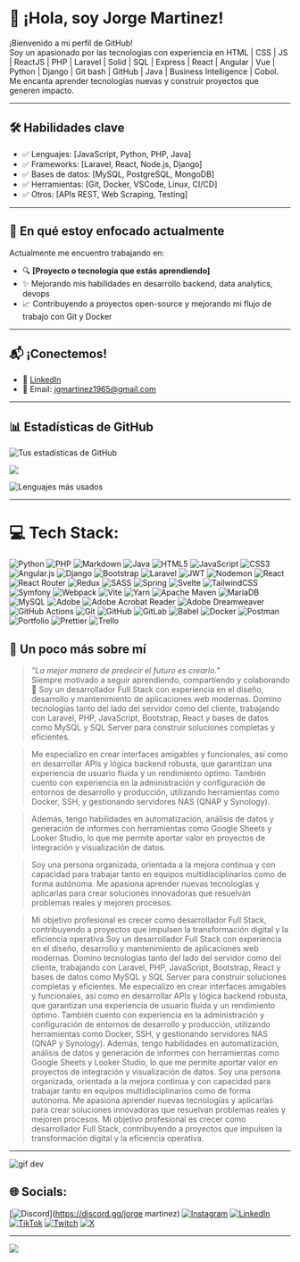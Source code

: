 # 👋 ¡Hola, soy Jorge Martinez!

¡Bienvenido a mi perfil de GitHub!  
Soy un apasionado por las tecnologias con experiencia en  HTML | CSS | JS | ReactJS | PHP | Laravel | Solid | SQL | Express | React | Angular | Vue | Python | Django | Git bash | GitHub | Java | Business Intelligence | Cobol.  
Me encanta aprender tecnologías nuevas y construir proyectos que generen impacto.

---

## 🛠️ Habilidades clave

- ✅ Lenguajes: [JavaScript, Python, PHP, Java]
- ✅ Frameworks: [Laravel, React, Node.js, Django]
- ✅ Bases de datos: [MySQL, PostgreSQL, MongoDB]
- ✅ Herramientas: [Git, Docker, VSCode, Linux, CI/CD]
- ✅ Otros: [APIs REST, Web Scraping, Testing]

---

## 🚀 En qué estoy enfocado actualmente

Actualmente me encuentro trabajando en:
- 🔍 **[Proyecto o tecnología que estás aprendiendo]**
- ✨ Mejorando mis habilidades en  desarrollo backend, data analytics, devops
- 📈 Contribuyendo a proyectos open-source y mejorando mi flujo de trabajo con Git y Docker

---

## 📬 ¡Conectemos!

- 💼 [LinkedIn](https://www.linkedin.com/in/JorgeGustavoMartinez)  
- 📧 Email: jgmartinez1965@gmail.com  

---

## 📊 Estadísticas de GitHub

![Tus estadísticas de GitHub](https://github-readme-stats.vercel.app/api?username=JorgeGustavoMartinez&show_icons=true&theme=tokyonight)

![](https://nirzak-streak-stats.vercel.app/?user=JorgeGustavoMartinez&theme=dark&hide_border=false)

![Lenguajes más usados](https://github-readme-stats.vercel.app/api/top-langs/?username=JorgeGustavoMartinez&layout=compact&theme=tokyonight)


---

# 💻 Tech Stack:
![Python](https://img.shields.io/badge/python-3670A0?style=for-the-badge&logo=python&logoColor=ffdd54) ![PHP](https://img.shields.io/badge/php-%23777BB4.svg?style=for-the-badge&logo=php&logoColor=white) ![Markdown](https://img.shields.io/badge/markdown-%23000000.svg?style=for-the-badge&logo=markdown&logoColor=white) ![Java](https://img.shields.io/badge/java-%23ED8B00.svg?style=for-the-badge&logo=openjdk&logoColor=white) ![HTML5](https://img.shields.io/badge/html5-%23E34F26.svg?style=for-the-badge&logo=html5&logoColor=white) ![JavaScript](https://img.shields.io/badge/javascript-%23323330.svg?style=for-the-badge&logo=javascript&logoColor=%23F7DF1E) ![CSS3](https://img.shields.io/badge/css3-%231572B6.svg?style=for-the-badge&logo=css3&logoColor=white) ![Angular.js](https://img.shields.io/badge/angular.js-%23E23237.svg?style=for-the-badge&logo=angularjs&logoColor=white) ![Django](https://img.shields.io/badge/django-%23092E20.svg?style=for-the-badge&logo=django&logoColor=white) ![Bootstrap](https://img.shields.io/badge/bootstrap-%238511FA.svg?style=for-the-badge&logo=bootstrap&logoColor=white) ![Laravel](https://img.shields.io/badge/laravel-%23FF2D20.svg?style=for-the-badge&logo=laravel&logoColor=white) ![JWT](https://img.shields.io/badge/JWT-black?style=for-the-badge&logo=JSON%20web%20tokens) ![Nodemon](https://img.shields.io/badge/NODEMON-%23323330.svg?style=for-the-badge&logo=nodemon&logoColor=%BBDEAD) ![React](https://img.shields.io/badge/react-%2320232a.svg?style=for-the-badge&logo=react&logoColor=%2361DAFB) ![React Router](https://img.shields.io/badge/React_Router-CA4245?style=for-the-badge&logo=react-router&logoColor=white) ![Redux](https://img.shields.io/badge/redux-%23593d88.svg?style=for-the-badge&logo=redux&logoColor=white) ![SASS](https://img.shields.io/badge/SASS-hotpink.svg?style=for-the-badge&logo=SASS&logoColor=white) ![Spring](https://img.shields.io/badge/spring-%236DB33F.svg?style=for-the-badge&logo=spring&logoColor=white) ![Svelte](https://img.shields.io/badge/svelte-%23f1413d.svg?style=for-the-badge&logo=svelte&logoColor=white) ![TailwindCSS](https://img.shields.io/badge/tailwindcss-%2338B2AC.svg?style=for-the-badge&logo=tailwind-css&logoColor=white) ![Symfony](https://img.shields.io/badge/symfony-%23000000.svg?style=for-the-badge&logo=symfony&logoColor=white) ![Webpack](https://img.shields.io/badge/webpack-%238DD6F9.svg?style=for-the-badge&logo=webpack&logoColor=black) ![Vite](https://img.shields.io/badge/vite-%23646CFF.svg?style=for-the-badge&logo=vite&logoColor=white) ![Yarn](https://img.shields.io/badge/yarn-%232C8EBB.svg?style=for-the-badge&logo=yarn&logoColor=white) ![Apache Maven](https://img.shields.io/badge/Apache%20Maven-C71A36?style=for-the-badge&logo=Apache%20Maven&logoColor=white) ![MariaDB](https://img.shields.io/badge/MariaDB-003545?style=for-the-badge&logo=mariadb&logoColor=white) ![MySQL](https://img.shields.io/badge/mysql-4479A1.svg?style=for-the-badge&logo=mysql&logoColor=white) ![Adobe](https://img.shields.io/badge/adobe-%23FF0000.svg?style=for-the-badge&logo=adobe&logoColor=white) ![Adobe Acrobat Reader](https://img.shields.io/badge/Adobe%20Acrobat%20Reader-EC1C24.svg?style=for-the-badge&logo=Adobe%20Acrobat%20Reader&logoColor=white) ![Adobe Dreamweaver](https://img.shields.io/badge/Adobe%20Dreamweaver-FF61F6.svg?style=for-the-badge&logo=Adobe%20Dreamweaver&logoColor=white) ![GitHub Actions](https://img.shields.io/badge/github%20actions-%232671E5.svg?style=for-the-badge&logo=githubactions&logoColor=white) ![Git](https://img.shields.io/badge/git-%23F05033.svg?style=for-the-badge&logo=git&logoColor=white) ![GitHub](https://img.shields.io/badge/github-%23121011.svg?style=for-the-badge&logo=github&logoColor=white) ![GitLab](https://img.shields.io/badge/gitlab-%23181717.svg?style=for-the-badge&logo=gitlab&logoColor=white) ![Babel](https://img.shields.io/badge/Babel-F9DC3e?style=for-the-badge&logo=babel&logoColor=black) ![Docker](https://img.shields.io/badge/docker-%230db7ed.svg?style=for-the-badge&logo=docker&logoColor=white) ![Postman](https://img.shields.io/badge/Postman-FF6C37?style=for-the-badge&logo=postman&logoColor=white) ![Portfolio](https://img.shields.io/badge/Portfolio-%23000000.svg?style=for-the-badge&logo=firefox&logoColor=#FF7139) ![Prettier](https://img.shields.io/badge/prettier-%23F7B93E.svg?style=for-the-badge&logo=prettier&logoColor=black) ![Trello](https://img.shields.io/badge/Trello-%23026AA7.svg?style=for-the-badge&logo=Trello&logoColor=white)

## 🎉 Un poco más sobre mí
> *"La mejor manera de predecir el futuro es crearlo."*  
> Siempre motivado a seguir aprendiendo, compartiendo y colaborando 🚀
> Soy un desarrollador Full Stack con experiencia en el diseño, desarrollo y mantenimiento de aplicaciones web modernas. Domino tecnologías tanto del lado del servidor como del cliente, trabajando con Laravel, PHP, JavaScript, Bootstrap, React y bases de datos como MySQL y SQL Server para construir soluciones completas y eficientes.

> Me especializo en crear interfaces amigables y funcionales, así como en desarrollar APIs y lógica backend robusta, que garantizan una experiencia de usuario fluida y un rendimiento óptimo.
> También cuento con experiencia en la administración y configuración de entornos de desarrollo y producción, utilizando herramientas como Docker, SSH, y gestionando servidores NAS (QNAP y Synology).

> Además, tengo habilidades en automatización, análisis de datos y generación de informes con herramientas como Google Sheets y Looker Studio, lo que me permite aportar valor en proyectos de integración y visualización de datos.

> Soy una persona organizada, orientada a la mejora continua y con capacidad para trabajar tanto en equipos multidisciplinarios como de forma autónoma. Me apasiona aprender nuevas tecnologías y aplicarlas para crear soluciones innovadoras que resuelvan problemas reales y mejoren procesos.

> Mi objetivo profesional es crecer como desarrollador Full Stack, contribuyendo a proyectos que impulsen la transformación digital y la eficiencia operativa.Soy un desarrollador Full Stack con experiencia en el diseño, desarrollo y mantenimiento de aplicaciones web modernas. Domino tecnologías tanto del lado del servidor como del cliente, trabajando con Laravel, PHP, JavaScript, Bootstrap, React y bases de datos como MySQL y SQL Server para construir soluciones completas y eficientes. Me especializo en crear interfaces amigables y funcionales, así como en desarrollar APIs y lógica backend robusta, que garantizan una experiencia de usuario fluida y un rendimiento óptimo. También cuento con experiencia en la administración y configuración de entornos de desarrollo y producción, utilizando herramientas como Docker, SSH, y gestionando servidores NAS (QNAP y Synology). Además, tengo habilidades en automatización, análisis de datos y generación de informes con herramientas como Google Sheets y Looker Studio, lo que me permite aportar valor en proyectos de integración y visualización de datos. Soy una persona organizada, orientada a la mejora continua y con capacidad para trabajar tanto en equipos multidisciplinarios como de forma autónoma. Me apasiona aprender nuevas tecnologías y aplicarlas para crear soluciones innovadoras que resuelvan problemas reales y mejoren procesos. Mi objetivo profesional es crecer como desarrollador Full Stack, contribuyendo a proyectos que impulsen la transformación digital y la eficiencia operativa.

---

![gif dev](https://media.giphy.com/media/qgQUggAC3Pfv687qPC/giphy.gif)



## 🌐 Socials:
[![Discord](https://img.shields.io/badge/Discord-%237289DA.svg?logo=discord&logoColor=white)](https://discord.gg/jorge martinez) [![Instagram](https://img.shields.io/badge/Instagram-%23E4405F.svg?logo=Instagram&logoColor=white)](https://instagram.com/jorge-martinez) [![LinkedIn](https://img.shields.io/badge/LinkedIn-%230077B5.svg?logo=linkedin&logoColor=white)](https://linkedin.com/in/jorgegustavomartinez) [![TikTok](https://img.shields.io/badge/TikTok-%23000000.svg?logo=TikTok&logoColor=white)](https://tiktok.com/@jorge-martinez) [![Twitch](https://img.shields.io/badge/Twitch-%239146FF.svg?logo=Twitch&logoColor=white)](https://twitch.tv/jorge-martinez) [![X](https://img.shields.io/badge/X-black.svg?logo=X&logoColor=white)](https://x.com/jorge-martinez) 


---
[![](https://visitcount.itsvg.in/api?id=JorgeGustavoMartinez&icon=0&color=0)](https://visitcount.itsvg.in)

<!-- Proudly created with GPRM ( https://gprm.itsvg.in ) -->
